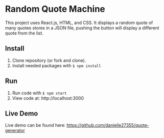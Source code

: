 # Random Quote Machine
This project uses React.js, HTML, and CSS. It displays a random quote of many quotes stores in a JSON file, pushing the button will display a different quote from the list.

## Install
1. Clone repository (or fork and clone).
2. Install needed packages with `$ npm install` 

## Run
1. Run code with `$ npm start`
2. View code at: http://localhost:3000

## Live Demo
Live demo can be found here: https://github.com/danielle27355/quote-generator